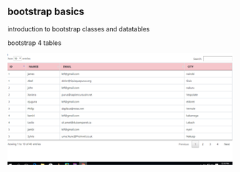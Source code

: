 <h2>bootstrap basics</h2>
<p>introduction to bootstrap classes and datatables</p>
<p>bootstrap 4 tables</p>
<img src="images/bootstraptables.PNG" alt="">